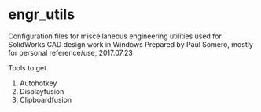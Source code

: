 # engr_utils
Configuration files for miscellaneous engineering utilities used for SolidWorks CAD design work in Windows
Prepared by Paul Somero, mostly for personal reference/use, 2017.07.23 


Tools to get
1. Autohotkey
2. Displayfusion
3. Clipboardfusion



 

